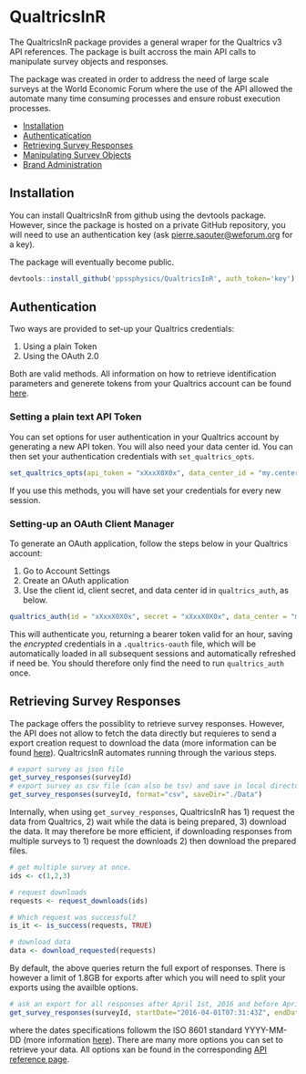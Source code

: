# QualtricsInR

The QualtricsInR package provides a general wraper for the Qualtrics v3 API references. The package is built accross the main API calls to manipulate survey objects and responses.

The package was created in order to address the need of large scale surveys at the World Economic Forum where the use of the API allowed the automate many time consuming processes and ensure robust execution processes.

- [Installation](#installation)
- [Authenticatication](#authentication)
- [Retrieving Survey Responses](#retrieving-survey-responses)
- [Manipulating Survey Objects](#manipulating-survey-objects)
- [Brand Administration](#brand-sdministration)

## Installation

You can install QualtricsInR from github using the devtools package. However, since the package is hosted on a private GitHub repository, you will need to use an authentication key (ask pierre.saouter@weforum.org for a key).

The package will eventually become public.

``` r
devtools::install_github('ppssphysics/QualtricsInR', auth_token='key')
```

## Authentication

Two ways are provided to set-up your Qualtrics credentials:

1. Using a plain Token
2. Using the OAuth 2.0

Both are valid methods. All information on how to retrieve identification parameters and 
generete tokens from your Qualtrics account can be found [here](https://api.qualtrics.com/v3/docs/api-general-instructions).

### Setting a plain text API Token

You can set options for user authentication in your Qualtrics account by generating a new API token. You will also 
need your data center id. You can then set your authentication credentials with `set_qualtrics_opts`.

```r
set_qualtrics_opts(api_token = "xXxxX0X0x", data_center_id = "my.center")
```

If you use this methods, you will have set your credentials for every new session.

### Setting-up an OAuth Client Manager

To generate an OAuth application, follow the steps below in your Qualtrics account:

1. Go to Account Settings
2. Create an OAuth application
3. Use the client id, client secret, and data center id in `qualtrics_auth`, as below.

```r
qualtrics_auth(id = "xXxxX0X0x", secret = "xXxxX0X0x", data_center = "my.center")
```

This will authenticate you, returning a bearer token valid for an hour, saving the _encrypted_ credentials in a `.qualtrics-oauth` file, which will be automatically loaded in all subsequent sessions and automatically refreshed if need be. You should therefore only find the need to run `qualtrics_auth` once.

## Retrieving Survey Responses

The package offers the possiblity to retrieve survey responses. However, the API does not allow
to fetch the data directly but requieres to send a export creation request to download the data (more information
can be found [here](https://api.qualtrics.com/docs/getting-survey-responses-new)). QualtricsInR automates
running through the various steps.

``` r
# export survey as json file
get_survey_responses(surveyId)
# export survey as csv file (can also be tsv) and save in local directory ./Data/
get_survey_responses(surveyId, format="csv", saveDir="./Data")
```

Internally, when using `get_survey_responses`, QualtricsInR has 1) request the data from Qualtrics, 2) wait while the data is being prepared, 3) download the data. It may therefore be more efficient, if downloading responses from multiple surveys to 1) request the downloads 2) then download the prepared files.


```r
# get multiple survey at once.
ids <- c(1,2,3)

# request downloads
requests <- request_downloads(ids)

# Which request was successful?
is_it <- is_success(requests, TRUE)

# download data
data <- download_requested(requests)
```

By default, the above queries return the full export of responses. There is however a limit of 1.8GB for
exports after which you will need to split your exports using the availble options.

``` r
# ask an export for all responses after April 1st, 2016 and before April 25 2016
get_survey_responses(surveyId, startDate="2016-04-01T07:31:43Z", endDate="2016-04-25T07:31:43Z")
```

where the dates specifications followm the ISO 8601 standard YYYY-MM-DD (more information [here](https://api.qualtrics.com/docs/dates-and-times)). There are many more options you can set to retrieve your data. All options xan be found in the corresponding [API reference page](https://api.qualtrics.com/reference/create-response-export-new).

